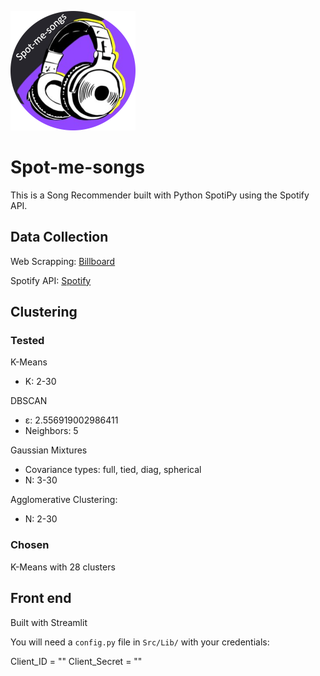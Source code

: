 ![Spot-me-songs](https://github.com/Alfon22A/GNOD-Project/blob/master/Images/Spot-me-songs200.png)

# Spot-me-songs

This is a Song Recommender built with Python SpotiPy using the Spotify API.

## Data Collection

Web Scrapping: [Billboard](https://www.billboard.com/charts/hot-100/)

Spotify API: [Spotify](https://open.spotify.com/playlist/1G8IpkZKobrIlXcVPoSIuf)

## Clustering

### Tested

K-Means
- K: 2-30
	
DBSCAN
- ε: 2.556919002986411
- Neighbors: 5
	
Gaussian Mixtures
- Covariance types: full, tied, diag, spherical
- N: 3-30
	
Agglomerative Clustering: 
- N: 2-30
	
### Chosen

K-Means with 28 clusters

## Front end

Built with Streamlit

You will need a ```config.py``` file in ```Src/Lib/``` with your credentials:

Client_ID = ""
Client_Secret = ""
